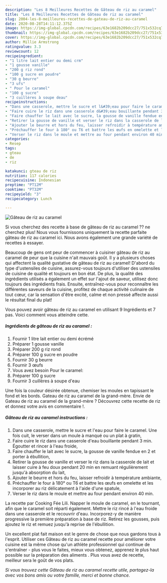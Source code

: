 ```yaml
---
description: "Les 8 Meilleures Recettes de Gâteau de riz au caramel"
title: "Les 8 Meilleures Recettes de Gâteau de riz au caramel"
slug: 2004-les-8-meilleures-recettes-de-gateau-de-riz-au-caramel
date: 2020-08-28T14:11:12.375Z
image: https://img-global.cpcdn.com/recipes/63e1682b209dcc27/751x532cq70/gateau-de-riz-au-caramel-photo-principale-de-la-recette.jpg
thumbnail: https://img-global.cpcdn.com/recipes/63e1682b209dcc27/751x532cq70/gateau-de-riz-au-caramel-photo-principale-de-la-recette.jpg
cover: https://img-global.cpcdn.com/recipes/63e1682b209dcc27/751x532cq70/gateau-de-riz-au-caramel-photo-principale-de-la-recette.jpg
author: Millie Armstrong
ratingvalue: 3.3
reviewcount: 12
recipeingredient:
- "1 litre lait entier ou demi crm"
- "1 gousse vanille"
- "200 g riz rond"
- "100 g sucre en poudre"
- "30 g beurre"
- "3 ufs"
- " Pour le caramel"
- "100 g sucre"
- "3 cuillères à soupe deau"
recipeinstructions:
- "Dans une casserole, mettre le sucre et l&#39;eau pour faire le caramel. Une fois cuit, le verser dans un moule à manqué ou un plat à gratin,"
- "Faire cuire le riz dans une casserole d&#39;eau bouillante pendant 3 min. Égoutter et rincer à l&#39;eau froide,"
- "Faire chauffer le lait avec le sucre, la gousse de vanille fendue en 2 et porter à ébullition,"
- "Retirer la gousse de vanille et verser le riz dans la casserole de lait et laisser cuire à feu doux pendant 20 min en remuant régulièrement jusqu&#39;à absorption du lait,"
- "Ajouter le beurre et hors du feu, laisser refroidir à température ambiante,"
- "Préchauffer le four à 180° ou T6 et battre les œufs en omelette et les incorporer au riz délicatement à l&#39;aide d&#39;une spatule,"
- "Verser le riz dans le moule et mettre au four pendant environ 40 min."
categories:
- Resep
tags:
- gteau
- de
- riz

katakunci: gteau de riz 
nutrition: 117 calories
recipecuisine: Indonesian
preptime: "PT12M"
cooktime: "PT32M"
recipeyield: "3"
recipecategory: Lunch

---
```



![Gâteau de riz au caramel](https://img-global.cpcdn.com/recipes/63e1682b209dcc27/751x532cq70/gateau-de-riz-au-caramel-photo-principale-de-la-recette.jpg)

Si vous cherchez des recette à base de gâteau de riz au caramel ?? ne cherchez plus! Nous vous fournissons uniquement la recette parfaite gâteau de riz au caramel ici. Nous avons également une grande variété de recettes à essayer.

Beaucoup de gens ont peur de commencer à cuisiner gâteau de riz au caramel de peur que la cuisine n'ait mauvais goût. Il y a plusieurs choses qui affectent la qualité gustative de gâteau de riz au caramel! D'abord du type d'ustensiles de cuisine, assurez-vous toujours d'utiliser des ustensiles de cuisine de qualité et toujours en bon état. De plus, la qualité des ingrédients utilisés a également un effet sur l'ajout de saveur, utilisez donc toujours des ingrédients frais. Ensuite, entraînez-vous pour reconnaître les différentes saveurs de la cuisine, profitez de chaque activité culinaire de tout cœur, car la sensation d'être excité, calme et non pressé affecte aussi le résultat final du plat!

<!--inarticleads1-->

Vous pouvez avoir gâteau de riz au caramel en utilisant 9 Ingrédients et 7 pas. Voici comment vous atteindre cette.

##### Ingrédients de gâteau de riz au caramel :

1. Fournir 1 litre lait entier ou demi écrémé
1. Préparer 1 gousse vanille
1. Préparer 200 g riz rond
1. Préparer 100 g sucre en poudre
1. Fournir 30 g beurre
1. Fournir 3 œufs
1. Vous avez besoin  Pour le caramel:
1. Préparer 100 g sucre
1. Fournir 3 cuillères à soupe d&#39;eau


Une fois la couleur désirée obtenue, chemiser les moules en tapissant le fond et les bords. Gateau de riz au caramel de la grand-mère. Envie de Gateau de riz au caramel de la grand-mère ? Découvrez cette recette de riz et donnez votre avis en commentaire !. 

<!--inarticleads2-->

##### Gâteau de riz au caramel instructions :

1. Dans une casserole, mettre le sucre et l&#39;eau pour faire le caramel. Une fois cuit, le verser dans un moule à manqué ou un plat à gratin,
1. Faire cuire le riz dans une casserole d&#39;eau bouillante pendant 3 min. Égoutter et rincer à l&#39;eau froide,
1. Faire chauffer le lait avec le sucre, la gousse de vanille fendue en 2 et porter à ébullition,
1. Retirer la gousse de vanille et verser le riz dans la casserole de lait et laisser cuire à feu doux pendant 20 min en remuant régulièrement jusqu&#39;à absorption du lait,
1. Ajouter le beurre et hors du feu, laisser refroidir à température ambiante,
1. Préchauffer le four à 180° ou T6 et battre les œufs en omelette et les incorporer au riz délicatement à l&#39;aide d&#39;une spatule,
1. Verser le riz dans le moule et mettre au four pendant environ 40 min.


La recette par Cooking Fée Lili. Napper le moule de caramel, en le tournant, afin que le caramel soit réparti également. Mettre le riz rincé à l&#39;eau froide dans une casserole et le recouvrir d&#39;eau. Incorporez-y de manière progressive la première préparation à base de riz. Retirez les gousses, puis ajoutez le riz et remuez jusqu&#39;à reprise de l&#39;ébullition. 

<!--inarticleads1-->

<p>
Un excellent plat fait maison est le genre de chose que nous gardons tous à l'esprit. Utiliser ces Gâteau de riz au caramel recette pour améliorer votre cuisine est la même chose qu'un athlète professionnel qui continue de s'entraîner - plus vous le faites, mieux vous obtenez, apprenez le plus haut possible sur la préparation des aliments . Plus vous avez de recette, meilleur sera le goût de vos plats.
</p>

<p>
<i>Si vous trouvez cette Gâteau de riz au caramel recette utile, partagez-la avec vos bons amis ou votre famille, merci et bonne chance.</i>
</p>
